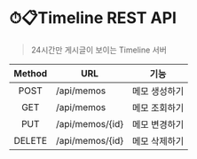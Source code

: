 # ⏱📋Timeline REST API
> 24시간만 게시글이 보이는 Timeline 서버

|Method|URL|기능|
|:------:|---|---|
|POST|/api/memos|메모 생성하기|
|GET|/api/memos|메모 조회하기|
|PUT|/api/memos/{id}|메모 변경하기|
|DELETE|/api/memos/{id}|메모 삭제하기|
